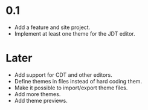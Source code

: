 0.1
===
* Add a feature and site project.
* Implement at least one theme for the JDT editor.

Later
=====
* Add support for CDT and other editors.
* Define themes in files instead of hard coding them.
* Make it possible to import/export theme files.
* Add more themes.
* Add theme previews.
